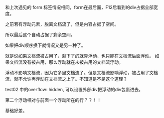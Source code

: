 
和上次遇见的 form 标签情况相同，form在最后面，F12后看到的div占据全部宽度。

之前若有浮动元素，脱离文档流了，但是内容占据了空间。

所以最后这个自动占据了剩余空间。

如果把div顺序换下就情况又是另一种了。

就是说如果文档流被占用了，剩下了的就算浮动，也只能在文档流后面浮动。
如果文档流没有被占用，那么浮动就在未被占用的文档流浮动。

浮动不影响文档流，因为它多里文档流了。但是文档流影响浮动，被占用了文档流，就不允许再浮动在文档流之上了。不知道是不是这个道理？

test02 中的overflow: hidden, 可以设置外部div把浮动的div包裹进去。

第二个浮动相对与前面一个浮动所在的行？？！！

基础好差。